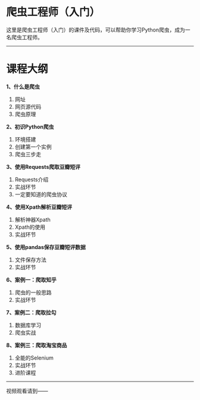 # 爬虫工程师（入门）

这里是爬虫工程师（入门）的课件及代码，可以帮助你学习Python爬虫，成为一名爬虫工程师。

---

# 课程大纲

**1、什么是爬虫**
1. 网址
2. 网页源代码
3. 爬虫原理



**2、初识Python爬虫**
1. 环境搭建
2. 创建第一个实例
3. 爬虫三步走


**3、使用Requests爬取豆瓣短评**
1. Requests介绍
2. 实战环节
3. 一定要知道的爬虫协议


**4、使用Xpath解析豆瓣短评**
1. 解析神器Xpath 
2. Xpath的使用 
3. 实战环节


**5、使用pandas保存豆瓣短评数据**
1. 文件保存方法
2. 实战环节


**6、案例一：爬取知乎**
1. 爬虫的一般思路
2. 实战环节


**7、案例二：爬取拉勾**
1. 数据库学习
2. 爬虫实战


**8、案例三：爬取淘宝商品**
1. 全能的Selenium
2. 实战环节
3. 进阶课程



---

视频观看请到——

